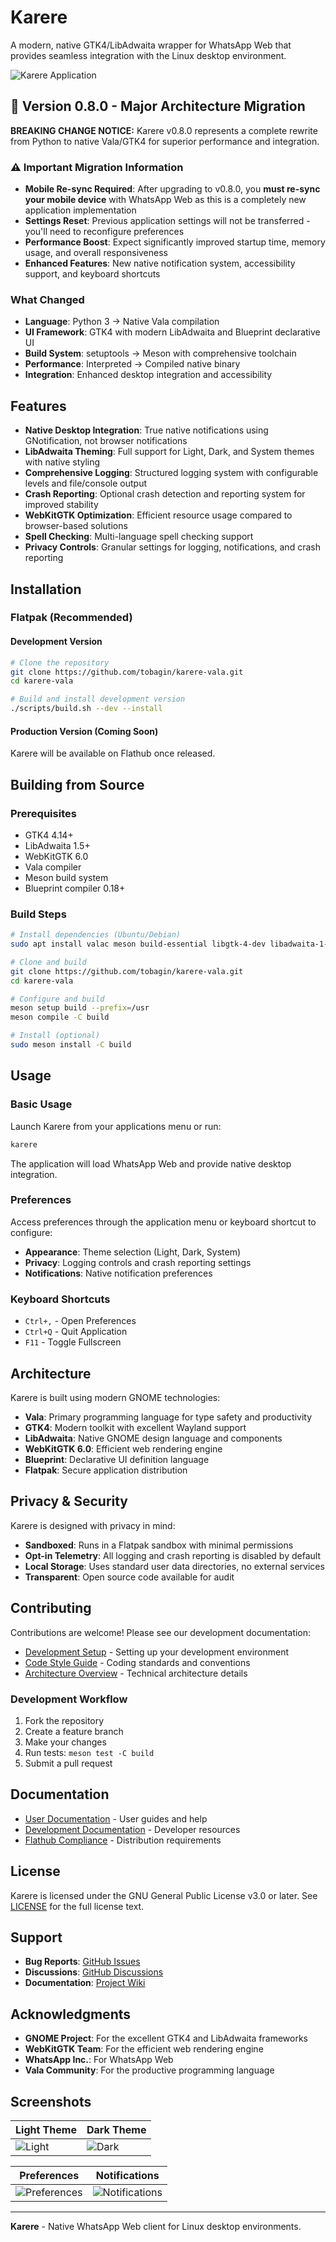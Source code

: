 # Karere

A modern, native GTK4/LibAdwaita wrapper for WhatsApp Web that provides seamless integration with the Linux desktop environment.

![Karere Application](https://raw.githubusercontent.com/tobagin/karere-vala/main/data/screenshots/main-window.png)

## 🚀 Version 0.8.0 - Major Architecture Migration

**BREAKING CHANGE NOTICE:** Karere v0.8.0 represents a complete rewrite from Python to native Vala/GTK4 for superior performance and integration.

### ⚠️ Important Migration Information

- **Mobile Re-sync Required**: After upgrading to v0.8.0, you **must re-sync your mobile device** with WhatsApp Web as this is a completely new application implementation
- **Settings Reset**: Previous application settings will not be transferred - you'll need to reconfigure preferences
- **Performance Boost**: Expect significantly improved startup time, memory usage, and overall responsiveness
- **Enhanced Features**: New native notification system, accessibility support, and keyboard shortcuts

### What Changed
- **Language**: Python 3 → Native Vala compilation
- **UI Framework**: GTK4 with modern LibAdwaita and Blueprint declarative UI
- **Build System**: setuptools → Meson with comprehensive toolchain
- **Performance**: Interpreted → Compiled native binary
- **Integration**: Enhanced desktop integration and accessibility

## Features

- **Native Desktop Integration**: True native notifications using GNotification, not browser notifications
- **LibAdwaita Theming**: Full support for Light, Dark, and System themes with native styling
- **Comprehensive Logging**: Structured logging system with configurable levels and file/console output
- **Crash Reporting**: Optional crash detection and reporting system for improved stability
- **WebKitGTK Optimization**: Efficient resource usage compared to browser-based solutions
- **Spell Checking**: Multi-language spell checking support
- **Privacy Controls**: Granular settings for logging, notifications, and crash reporting

## Installation

### Flatpak (Recommended)

#### Development Version
```bash
# Clone the repository
git clone https://github.com/tobagin/karere-vala.git
cd karere-vala

# Build and install development version
./scripts/build.sh --dev --install
```

#### Production Version (Coming Soon)
Karere will be available on Flathub once released.

## Building from Source

### Prerequisites

- GTK4 4.14+
- LibAdwaita 1.5+
- WebKitGTK 6.0
- Vala compiler
- Meson build system
- Blueprint compiler 0.18+

### Build Steps

```bash
# Install dependencies (Ubuntu/Debian)
sudo apt install valac meson build-essential libgtk-4-dev libadwaita-1-dev libwebkitgtk-6.0-dev blueprint-compiler

# Clone and build
git clone https://github.com/tobagin/karere-vala.git
cd karere-vala

# Configure and build
meson setup build --prefix=/usr
meson compile -C build

# Install (optional)
sudo meson install -C build
```

## Usage

### Basic Usage

Launch Karere from your applications menu or run:
```bash
karere
```

The application will load WhatsApp Web and provide native desktop integration.

### Preferences

Access preferences through the application menu or keyboard shortcut to configure:

- **Appearance**: Theme selection (Light, Dark, System)
- **Privacy**: Logging controls and crash reporting settings
- **Notifications**: Native notification preferences

### Keyboard Shortcuts

- `Ctrl+,` - Open Preferences
- `Ctrl+Q` - Quit Application
- `F11` - Toggle Fullscreen

## Architecture

Karere is built using modern GNOME technologies:

- **Vala**: Primary programming language for type safety and productivity
- **GTK4**: Modern toolkit with excellent Wayland support
- **LibAdwaita**: Native GNOME design language and components
- **WebKitGTK 6.0**: Efficient web rendering engine
- **Blueprint**: Declarative UI definition language
- **Flatpak**: Secure application distribution

## Privacy & Security

Karere is designed with privacy in mind:

- **Sandboxed**: Runs in a Flatpak sandbox with minimal permissions
- **Opt-in Telemetry**: All logging and crash reporting is disabled by default
- **Local Storage**: Uses standard user data directories, no external services
- **Transparent**: Open source code available for audit

## Contributing

Contributions are welcome! Please see our development documentation:

- [Development Setup](docs/DEVELOPMENT.md) - Setting up your development environment
- [Code Style Guide](docs/CODE_STYLE.md) - Coding standards and conventions
- [Architecture Overview](docs/ARCHITECTURE.md) - Technical architecture details

### Development Workflow

1. Fork the repository
2. Create a feature branch
3. Make your changes
4. Run tests: `meson test -C build`
5. Submit a pull request

## Documentation

- [User Documentation](docs/) - User guides and help
- [Development Documentation](docs/DEVELOPMENT.md) - Developer resources
- [Flathub Compliance](docs/FLATHUB_COMPLIANCE.md) - Distribution requirements

## License

Karere is licensed under the GNU General Public License v3.0 or later. See [LICENSE](LICENSE) for the full license text.

## Support

- **Bug Reports**: [GitHub Issues](https://github.com/tobagin/karere-vala/issues)
- **Discussions**: [GitHub Discussions](https://github.com/tobagin/karere-vala/discussions)
- **Documentation**: [Project Wiki](https://github.com/tobagin/karere-vala/wiki)

## Acknowledgments

- **GNOME Project**: For the excellent GTK4 and LibAdwaita frameworks
- **WebKitGTK Team**: For the efficient web rendering engine
- **WhatsApp Inc.**: For WhatsApp Web
- **Vala Community**: For the productive programming language

## Screenshots

| Light Theme | Dark Theme |
|-------------|------------|
| ![Light](data/screenshots/main-window.png) | ![Dark](data/screenshots/dark-theme.png) |

| Preferences | Notifications |
|-------------|---------------|
| ![Preferences](data/screenshots/preferences-general.png) | ![Notifications](data/screenshots/preferences-privacy.png) |

---

**Karere** - Native WhatsApp Web client for Linux desktop environments.